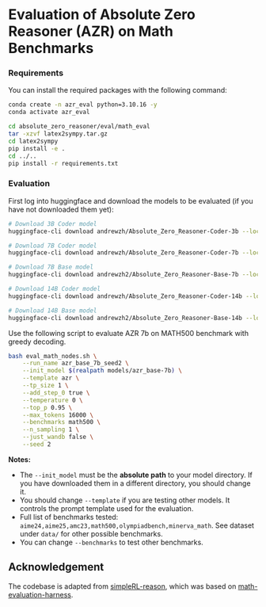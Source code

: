 # Evaluation of Absolute Zero Reasoner (AZR) on Math Benchmarks

### Requirements
You can install the required packages with the following command:
```bash
conda create -n azr_eval python=3.10.16 -y
conda activate azr_eval

cd absolute_zero_reasoner/eval/math_eval
tar -xzvf latex2sympy.tar.gz 
cd latex2sympy
pip install -e .
cd ../..
pip install -r requirements.txt
```


### Evaluation

First log into huggingface and download the models to be evaluated (if you have not downloaded them yet):

```bash
# Download 3B Coder model
huggingface-cli download andrewzh/Absolute_Zero_Reasoner-Coder-3b --local-dir models/azr_coder-3b --local-dir-use-symlinks False

# Download 7B Coder model  
huggingface-cli download andrewzh/Absolute_Zero_Reasoner-Coder-7b --local-dir models/azr_coder-7b --local-dir-use-symlinks False

# Download 7B Base model
huggingface-cli download andrewzh2/Absolute_Zero_Reasoner-Base-7b --local-dir models/azr_base-7b --local-dir-use-symlinks False

# Download 14B Coder model
huggingface-cli download andrewzh/Absolute_Zero_Reasoner-Coder-14b --local-dir models/azr_coder-14b --local-dir-use-symlinks False

# Download 14B Base model
huggingface-cli download andrewzh2/Absolute_Zero_Reasoner-Base-14b --local-dir models/azr_base-14b --local-dir-use-symlinks False
```

Use the following script to evaluate AZR 7b on MATH500 benchmark with greedy decoding.

```bash
bash eval_math_nodes.sh \
    --run_name azr_base_7b_seed2 \
    --init_model $(realpath models/azr_base-7b) \
    --template azr \
    --tp_size 1 \
    --add_step_0 true \
    --temperature 0 \
    --top_p 0.95 \
    --max_tokens 16000 \
    --benchmarks math500 \
    --n_sampling 1 \
    --just_wandb false \
    --seed 2
```


**Notes:**
- The `--init_model` must be the **absolute path** to your model directory. If you have downloaded them in a different directory, you should change it.
- You should change `--template` if you are testing other models. It controls the prompt template used for the evaluation.
- Full list of benchmarks tested: `aime24,aime25,amc23,math500,olympiadbench,minerva_math`. See dataset under `data/` for other possible benchmarks.
- You can change `--benchmarks` to test other benchmarks.
   

## Acknowledgement
The codebase is adapted from [simpleRL-reason](https://github.com/hkust-nlp/simpleRL-reason), which was based on [math-evaluation-harness](https://github.com/ZubinGou/math-evaluation-harness).